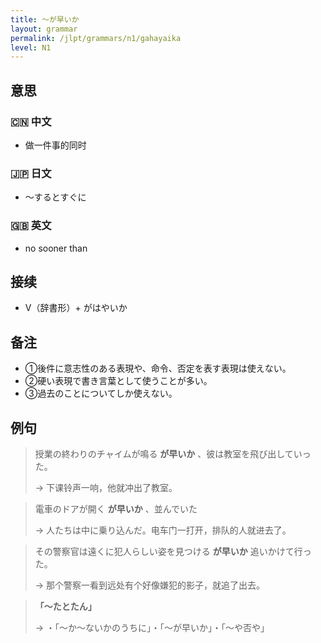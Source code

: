 ```yaml
---
title: 〜が早いか
layout: grammar
permalink: /jlpt/grammars/n1/gahayaika
level: N1
---
```


## 意思

### 🇨🇳 中文

- 做一件事的同时

### 🇯🇵 日文

- 〜するとすぐに

### 🇬🇧 英文

- no sooner than

## 接续

- V（辞書形）+ がはやいか

## 备注

- ①後件に意志性のある表現や、命令、否定を表す表現は使えない。
- ②硬い表現で書き言葉として使うことが多い。
- ③過去のことについてしか使えない。

## 例句

> 授業の終わりのチャイムが鳴る **が早いか** 、彼は教室を飛び出していった。
>
> → 下课铃声一响，他就冲出了教室。

> 電車のドアが開く **が早いか** 、並んでいた
>
> → 人たちは中に乗り込んだ。电车门一打开，排队的人就进去了。

> その警察官は遠くに犯人らしい姿を見つける **が早いか** 追いかけて行った。
>
> → 那个警察一看到远处有个好像嫌犯的影子，就追了出去。

> **「〜たとたん」**
>
> → ・「〜か〜ないかのうちに」・「〜が早いか」・「〜や否や」

